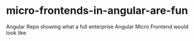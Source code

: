# micro-frontends-in-angular-are-fun
Angular Repo showing what a full enterprise Angular Micro Frontend would look like
